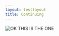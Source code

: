 ```yaml
---
layout: testlayout
title: Continuing
---
```


![OK THIS IS THE ONE]({{site.github.url}}/assets/bad.jpeg)

